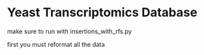 # Yeast Transcriptomics Database
make sure to run with insertions_with_rfs.py

first you must reformat all the data

